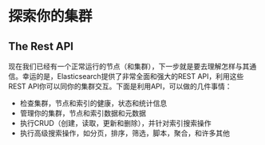 # 探索你的集群

## The Rest API

现在我们已经有一个正常运行的节点（和集群），下一步就是要去理解怎样与其通信。幸运的是，Elasticsearch提供了非常全面和强大的REST API，利用这些REST API你可以同你的集群交互。下面是利用API，可以做的几件事情：

* 检查集群，节点和索引的健康，状态和统计信息
* 管理你的集群，节点和索引数据和元数据
* 执行CRUD（创建，读取，更新和删除），并针对索引搜索操作
* 执行高级搜索操作，如分页，排序，筛选，脚本，聚合，和许多其他